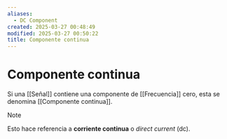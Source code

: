 ```yaml
---
aliases:
  - DC Component
created: 2025-03-27 00:48:49
modified: 2025-03-27 00:50:22
title: Componente continua
---
```


# Componente continua

Si una [[Señal]] contiene una componente de [[Frecuencia]] cero, esta se denomina [[Componente continua]].

> [!note]
> Esto hace referencia a **corriente continua** o *direct current* (dc).
